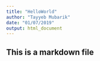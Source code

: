 ```yaml
---
title: "HelloWorld"
author: "Tayyeb Mubarik"
date: "01/07/2019"
output: html_document
---
```

## This is a markdown file

